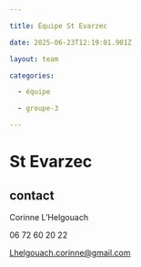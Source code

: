 ```yaml
---

title: Équipe St Evarzec 

date: 2025-06-23T12:19:01.901Z

layout: team

categories:

  - équipe

  - groupe-3

---
```


# St Evarzec 



## contact 

Corinne L’Helgouach

06 72 60 20 22

Lhelgouach.corinne@gmail.com

